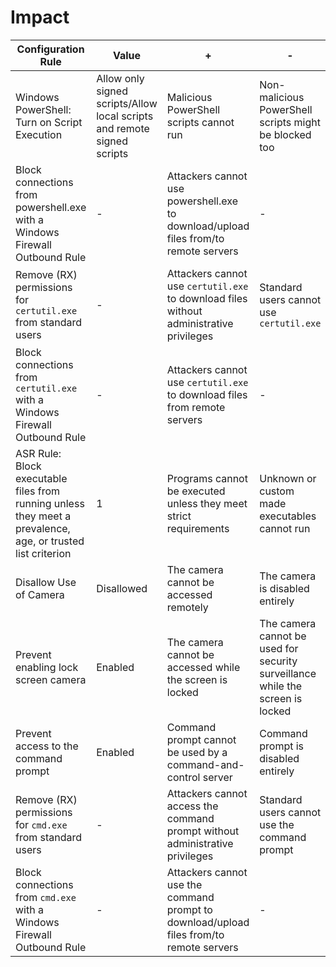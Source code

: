 # Impact

| **Configuration Rule**                                                                                            | **Value**                                                          | **+**                                                                              | **-**                                                                     |
|------------------------------------------------------------------------------------------------------------------------|-------------------------------------------------------------------------|-----------------------------------------------------------------------------------------|--------------------------------------------------------------------------------|
| Windows PowerShell: Turn on Script Execution                                                                     | Allow only signed scripts/Allow local scripts and remote signed scripts | Malicious PowerShell scripts cannot run                                           | Non-malicious PowerShell scripts might be blocked too                    |
| Block connections from powershell.exe with a Windows Firewall Outbound Rule                                            | -                                                                       | Attackers cannot use powershell.exe to download/upload files from/to remote servers     | -                                                                              |
| Remove (RX) permissions for `certutil.exe` from standard users                                                         | -                                                                       | Attackers cannot use `certutil.exe` to download files without administrative privileges | Standard users cannot use `certutil.exe`                                       |
| Block connections from `certutil.exe` with a Windows Firewall Outbound Rule                                            | -                                                                       | Attackers cannot use `certutil.exe` to download files from remote servers               | -                                                                              |
| ASR Rule: Block executable files from running unless they meet a prevalence, age, or trusted list criterion | 1                                                                       | Programs cannot be executed unless they meet strict requirements                        | Unknown or custom made executables cannot run                                  |
| Disallow Use of Camera                                                                                                 | Disallowed                                                              | The camera cannot be accessed remotely                                                  | The camera is disabled entirely                                                |
| Prevent enabling lock screen camera                                                                                    | Enabled                                                                 | The camera cannot be accessed while the screen is locked                                | The camera cannot be used for security surveillance while the screen is locked |
| Prevent access to the command prompt                                                                                   | Enabled                                                                 | Command prompt cannot be used by a command-and-control server                           | Command prompt is disabled entirely                                            |
| Remove (RX) permissions for `cmd.exe` from standard users                                                              | -                                                                       | Attackers cannot access the command prompt without administrative privileges            | Standard users cannot use the command prompt                                   |
| Block connections from `cmd.exe` with a Windows Firewall Outbound Rule                                                 | -                                                                       | Attackers cannot use the command prompt to download/upload files from/to remote servers | -                                                                              |
